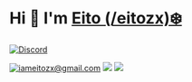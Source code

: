 # Hi 👋 I'm [Eito (/eitozx)❄️](https://eitozx.github.io)

[![Discord](https://discord.c99.nl/widget/theme-3/981649911151992832.png)](https://discord.com/users/981649911151992832)

[![iameitozx@gmail.com](https://img.shields.io/badge/Gmail-D14836?style=for-the-badge&logo=gmail&logoColor=white
)](mailto:iameitozx@gmail.com)
[![](https://img.shields.io/badge/LinkedIn-0077B5?style=for-the-badge&logo=linkedin&logoColor=white)](https://www.linkedin.com/in/eitozx/)
[![](https://img.shields.io/badge/Discord-5865F2?style=for-the-badge&logo=discord&logoColor=white)](https://discord.com/users/981649911151992832)
